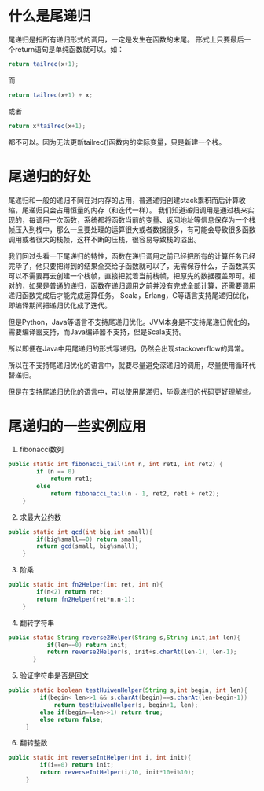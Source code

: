 # 什么是尾递归

尾递归是指所有递归形式的调用，一定是发生在函数的末尾。 形式上只要最后一个return语句是单纯函数就可以。如：

````java
return tailrec(x+1);
````

而

````java
return tailrec(x+1) + x;
````

或者

````java
return x*tailrec(x+1);
````

都不可以。因为无法更新tailrec()函数内的实际变量，只是新建一个栈。

# 尾递归的好处

尾递归和一般的递归不同在对内存的占用，普通递归创建stack累积而后计算收缩，尾递归只会占用恒量的内存（和迭代一样）。
我们知道递归调用是通过栈来实现的，每调用一次函数，系统都将函数当前的变量、返回地址等信息保存为一个栈帧压入到栈中，那么一旦要处理的运算很大或者数据很多，有可能会导致很多函数调用或者很大的栈帧，这样不断的压栈，很容易导致栈的溢出。 

我们回过头看一下尾递归的特性，函数在递归调用之前已经把所有的计算任务已经完毕了，他只要把得到的结果全交给子函数就可以了，无需保存什么，子函数其实可以不需要再去创建一个栈帧，直接把就着当前栈帧，把原先的数据覆盖即可。相对的，如果是普通的递归，函数在递归调用之前并没有完成全部计算，还需要调用递归函数完成后才能完成运算任务。
Scala，Erlang，C等语言支持尾递归优化，即编译期间把递归优化成了迭代。

但是Python，Java等语言不支持尾递归优化。JVM本身是不支持尾递归优化的，需要编译器支持，而Java编译器不支持，但是Scala支持。

所以即便在Java中用尾递归的形式写递归，仍然会出现stackoverflow的异常。

所以在不支持尾递归优化的语言中，就要尽量避免深递归的调用，尽量使用循环代替递归。

但是在支持尾递归优化的语言中，可以使用尾递归，毕竟递归的代码更好理解些。

# 尾递归的一些实例应用
1. fibonacci数列
````java
public static int fibonacci_tail(int n, int ret1, int ret2) {
		if (n == 0)
			return ret1;
		else
			return fibonacci_tail(n - 1, ret2, ret1 + ret2);
	}
````
2. 求最大公约数
````java
public static int gcd(int big,int small){  
        if(big%small==0) return small;  
        return gcd(small, big%small);  
    }
````
3. 阶乘
````java
public static int fn2Helper(int ret, int n){  
        if(n<2) return ret;  
        return fn2Helper(ret*n,n-1);  
    }
````
4. 翻转字符串
````java
public static String reverse2Helper(String s,String init,int len){  
           if(len==0) return init;  
           return reverse2Helper(s, init+s.charAt(len-1), len-1);  
       }
````
5. 验证字符串是否是回文
````java
public static boolean testHuiwenHelper(String s,int begin, int len){  
         if(begin< len>>1 && s.charAt(begin)==s.charAt(len-begin-1))   
             return testHuiwenHelper(s, begin+1, len);  
         else if(begin==len>>1) return true;  
         else return false;  
     }
````
6. 翻转整数
````java
public static int reverseIntHelper(int i, int init){  
         if(i==0) return init;  
         return reverseIntHelper(i/10, init*10+i%10);  
     }
````
